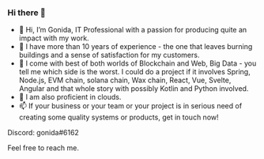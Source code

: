 ### Hi there 👋

- 👋 Hi, I’m Gonida, IT Professional with a passion for producing quite an impact with my work.
- 👀 I have more than 10 years of experience - the one that leaves burning buildings and a sense of satisfaction for my customers.
- 🌱 I come with best of both worlds of Blockchain and Web, Big Data - you tell me which side is the worst. I could do a project if it involves Spring, Node.js, EVM chain, solana chain, Wax chain, React, Vue, Svelte, Angular and that whole story with possibly Kotlin and Python involved.
- 💞️ I am also proficient in clouds.
- 📫 If your business or your team or your project is in serious need of creating some quality systems or products, get in touch now! 

Discord: gonida#6162

Feel free to reach me.

